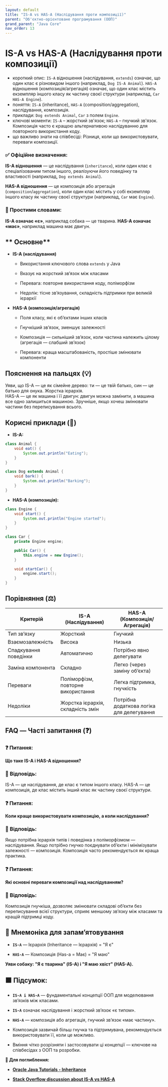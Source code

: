 ```yaml
---
layout: default
title: "IS-A vs HAS-A (Наслідування проти композиції)"
parent: "Об'єктно-орієнтоване програмування (ООП)"
grand_parent: "Java Core"
nav_order: 13
---
```


# IS-A vs HAS-A (Наслідування проти композиції)

* короткий опис: `IS-A` відношення (наслідування, `extends`) означає, що один клас є різновидом іншого (наприклад, `Dog IS-A Animal`). `HAS-A` відношення (композиція/агрегація) означає, що один клас містить екземпляр іншого класу як
  частину своєї структури (наприклад, `Car HAS-A Engine`).
* поняття: `IS-A` (inheritance), `HAS-A` (composition/aggregation), наслідування, композиція.
* приклади: `Dog extends Animal`, `Car` з полем `Engine`.
* ключові моменти: `IS-A` – жорсткий зв'язок; `HAS-A` – гнучкий зв'язок. Композиція часто є кращою альтернативою
  наслідуванню для повторного використання коду.
* що важливо знати на співбесіді: Різниця, коли що використовувати, переваги композиції.

### **✅ Офіційне визначення:**

**IS-A відношення** — це наслідування (`inheritance`), коли один клас є спеціалізованим типом іншого, реалізуючи його
поведінку та властивості (наприклад, `Dog extends Animal`).

**HAS-A відношення** — це композиція або агрегація (`composition`/`aggregation`), коли один клас містить у собі
екземпляр іншого класу як частину своєї структури (наприклад, `Car` має `Engine`).

### **🧠 Простими словами:**

**IS-A означає «є»**, наприклад собака — це тварина.
**HAS-A означає «має»**, наприклад машина має двигун.

## ** Основне**

* **IS-A (наслідування)**

    * Використання ключового слова `extends` у Java

    * Вказує на жорсткий зв’язок між класами

    * Перевага: повторне використання коду, поліморфізм

    * Недолік: тісне зв’язування, складність підтримки при великій ієрархії

* **HAS-A (композиція/агрегація)**

    * Поля класу, які є об’єктами інших класів

    * Гнучкіший зв’язок, зменшує залежності

    * Композиція — сильніший зв’язок, коли частина належить цілому (агрегація — слабший зв’язок)

    * Перевага: краща масштабованість, простіше змінювати компоненти

## **Пояснення на пальцях (💡)**

Уяви, що IS-A — це як сімейне дерево: ти — це твій батько, син — це батько для онука. Жорстка ієрархія.  
HAS-A — це як машина і її двигун: двигун можна замінити, а машина все одно залишиться машиною. Зручніше, якщо хочеш
змінювати частини без переписування всього.

## **Корисні приклади (🧪)**

* **IS-A:**

```java
class Animal {
    void eat() {
        System.out.println("Eating");
    }
}

class Dog extends Animal {
    void bark() {
        System.out.println("Barking");
    }
}
```

* **HAS-A (композиція):**

```java
class Engine {
    void start() {
        System.out.println("Engine started");
    }
}

class Car {
    private Engine engine;

    public Car() {
        this.engine = new Engine();
    }

    void startCar() {
        engine.start();
    }
}
```

## **Порівняння (⚖️)**

| Критерій              | IS-A (Наслідування)                | HAS-A (Композиція/Агрегація)              |
|-----------------------|------------------------------------|-------------------------------------------|
| Тип зв’язку           | Жорсткий                           | Гнучкий                                   |
| Взаємозалежність      | Висока                             | Низька                                    |
| Спадкування поведінки | Автоматично                        | Потрібно явно делегувати                  |
| Заміна компонента     | Складно                            | Легко (через заміну об’єкта)              |
| Переваги              | Поліморфізм, повторне використання | Легка підтримка, гнучкість                |
| Недоліки              | Жорстка ієрархія, складність змін  | Потрібна додаткова логіка для делегування |

## **FAQ — Часті запитання (❓)**

### **❓ Питання:**


**Що таке IS-A і HAS-A відношення?**

### **💬 Відповідь:**



IS-A — це наслідування, де клас є типом іншого класу. HAS-A — це композиція, де клас містить інший клас як частину своєї
структури.

### **❓ Питання:**


**Коли краще використовувати композицію, а коли наслідування?**

### **💬 Відповідь:**



Якщо потрібна ієрархія типів і поведінка з поліморфізмом — наслідування. Якщо потрібно гнучко поєднувати об’єкти і
мінімізувати залежності — композиція. Композиція часто рекомендується як краща практика.

### **❓ Питання:**


**Які основні переваги композиції над наслідуванням?**

### **💬 Відповідь:**



Композиція гнучкіша, дозволяє змінювати складові об’єкти без переписування всієї структури, сприяє меншому зв’язку між
класами та кращій підтримці коду.

## **🧠 Мнемоніка для запам’ятовування**

* **`IS-A`** — Ієрархія (Inheritance — Ієрархія) \= "Я є"

* **`HAS-A`** — Композиція (Has-a \= Має) \= "Я маю"

**Уяви собаку: "Я є тварина" (IS-A) і "Я маю хвіст" (HAS-A).**

## **🟩 Підсумок:**

* **`IS-A і HAS-A`** — фундаментальні концепції ООП для моделювання зв’язків між класами.

* **`IS-A`** означає наслідування і жорсткий зв’язок «є типом».

* **`HAS-A`** — композиція або агрегація, гнучкий зв’язок «має частину».

* Композиція зазвичай більш гнучка та підтримувана, рекомендується використовувати її, коли це можливо.

* Вміння чітко розрізняти і застосовувати ці концепції — ключове на співбесідах з ООП та розробки.

**🔗 Для поглиблення:**

* [**Oracle Java Tutorials \- Inheritance**](https://docs.oracle.com/javase/tutorial/java/IandI/subclasses.html)

* [**Stack Overflow discussion about IS-A vs HAS-A**](https://stackoverflow.com/questions/48448/is-a-vs-has-a-inheritance-vs-composition)
